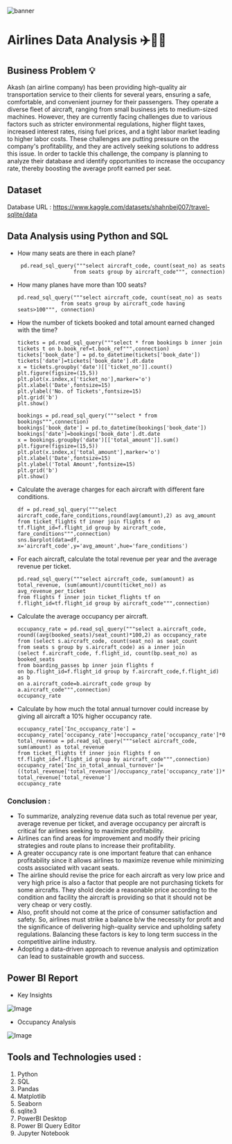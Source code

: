 ![banner](https://github.com/user-attachments/assets/3763e642-e93d-47ac-b0a4-69901ee0c31a)

# Airlines Data Analysis ✈️🧑‍✈️

## Business Problem 💡

Akash (an airline company) has been providing high-quality air transportation service to their clients for several years, ensuring a safe, comfortable, and convenient journey for their 
passengers. They operate a diverse fleet of aircraft, ranging from small business jets to medium-sized machines. However, they are currently facing challenges due to various 
factors such as stricter environmental regulations, higher flight taxes, increased interest rates, rising fuel prices, and a tight labor market leading to higher labor 
costs. These challenges are putting pressure on the company's profitability, and they are actively seeking solutions to address this issue. In order to tackle this 
challenge, the company is planning to analyze their database and identify opportunities to increase the occupancy rate, thereby boosting the average profit earned 
per seat.

## Dataset
Database URL : https://www.kaggle.com/datasets/shahnbej007/travel-sqlite/data

## Data Analysis using Python and SQL

-  How many seats are there in each plane?

        pd.read_sql_query("""select aircraft_code, count(seat_no) as seats
                         from seats group by aircraft_code""", connection)

- How many planes have more than 100 seats?

      pd.read_sql_query("""select aircraft_code, count(seat_no) as seats 
                    from seats group by aircraft_code having seats>100""", connection)

- How the number of tickets booked and total amount earned changed with the time?

      tickets = pd.read_sql_query("""select * from bookings b inner join tickets t on b.book_ref=t.book_ref""",connection)
      tickets['book_date'] = pd.to_datetime(tickets['book_date'])
      tickets['date']=tickets['book_date'].dt.date
      x = tickets.groupby('date')[['ticket_no']].count()
      plt.figure(figsize=(15,5))
      plt.plot(x.index,x['ticket_no'],marker='o')
      plt.xlabel('Date',fontsize=15)
      plt.ylabel('No. of Tickets',fontsize=15)
      plt.grid('b')
      plt.show()

      bookings = pd.read_sql_query("""select * from bookings""",connection)
      bookings['book_date'] = pd.to_datetime(bookings['book_date'])
      bookings['date']=bookings['book_date'].dt.date
      x = bookings.groupby('date')[['total_amount']].sum()
      plt.figure(figsize=(15,5))
      plt.plot(x.index,x['total_amount'],marker='o')
      plt.xlabel('Date',fontsize=15)
      plt.ylabel('Total Amount',fontsize=15)
      plt.grid('b')
      plt.show()

- Calculate the average charges for each aircraft with different fare conditions.

      df = pd.read_sql_query("""select aircraft_code,fare_conditions,round(avg(amount),2) as avg_amount from ticket_flights tf inner join flights f on tf.flight_id=f.flight_id group by aircraft_code,           fare_conditions""",connection)
      sns.barplot(data=df, x='aircraft_code',y='avg_amount',hue='fare_conditions')

- For each aircraft, calculate the total revenue per year and the average revenue per ticket.

      pd.read_sql_query("""select aircraft_code, sum(amount) as total_revenue, (sum(amount)/count(ticket_no)) as avg_revenue_per_ticket
      from flights f inner join ticket_flights tf on f.flight_id=tf.flight_id group by aircraft_code""",connection)

- Calculate the average occupancy per aircraft.

      occupancy_rate = pd.read_sql_query("""select a.aircraft_code, round((avg(booked_seats)/seat_count)*100,2) as occupancy_rate
      from (select s.aircraft_code, count(seat_no) as seat_count
      from seats s group by s.aircraft_code) as a inner join 
      (select f.aircraft_code, f.flight_id, count(bp.seat_no) as booked_seats
      from boarding_passes bp inner join flights f 
      on bp.flight_id=f.flight_id group by f.aircraft_code,f.flight_id) as b
      on a.aircraft_code=b.aircraft_code group by a.aircraft_code""",connection)
      occupancy_rate

- Calculate by how much the total annual turnover could increase by giving all aircraft a 10% higher occupancy rate.

      occupancy_rate['Inc_occupancy_rate'] = occupancy_rate['occupancy_rate']+occupancy_rate['occupancy_rate']*0.1
      total_revenue = pd.read_sql_query("""select aircraft_code, sum(amount) as total_revenue
      from ticket_flights tf inner join flights f on tf.flight_id=f.flight_id group by aircraft_code""",connection)
      occupancy_rate['Inc_in_total_annual_turnover']=((total_revenue['total_revenue']/occupancy_rate['occupancy_rate'])*occupancy_rate['Inc_occupancy_rate'])-total_revenue['total_revenue']
      occupancy_rate

### Conclusion :

- To summarize, analyzing revenue data such as total revenue per year, average revenue per ticket, and average occupancy per aircraft is critical for airlines seeking to maximize profitability.
- Airlines can find areas for improvement and modify their pricing strategies and route plans to increase their profitability.
- A greater occupancy rate is one important feature that can enhance profitability since it allows airlines to maximize revenue while minimizing costs associated with vacant seats.
- The airline should revise the price for each aircraft as very low price and very high price is also a factor that people are not purchasing tickets for some aircrafts. They shold decide a reasonable price according to the condition and facility the aircraft is providing so that it should not be very cheap or very costly.
- Also, profit should not come at the price of consumer satisfaction and safety. So, airlines must strike a balance b/w the necessity for profit and the significance of delivering high-quality service and upholding safety regulations. Balancing these factors is key to long term success in the competitive airline industry.
- Adopting a data-driven approach to revenue analysis and optimization can lead to sustainable growth and success.

## Power BI Report

- Key Insights

![Image](https://github.com/user-attachments/assets/ceba141a-358b-4216-a4ff-67b9e0a864dd)

- Occupancy Analysis

![Image](https://github.com/user-attachments/assets/ac918d61-41e4-472d-ad46-8022107ca0bd)


## Tools and Technologies used :

1. Python
2. SQL
3. Pandas
4. Matplotlib
5. Seaborn
6. sqlite3
7. PowerBI Desktop
8. Power BI Query Editor
9. Jupyter Notebook

    







